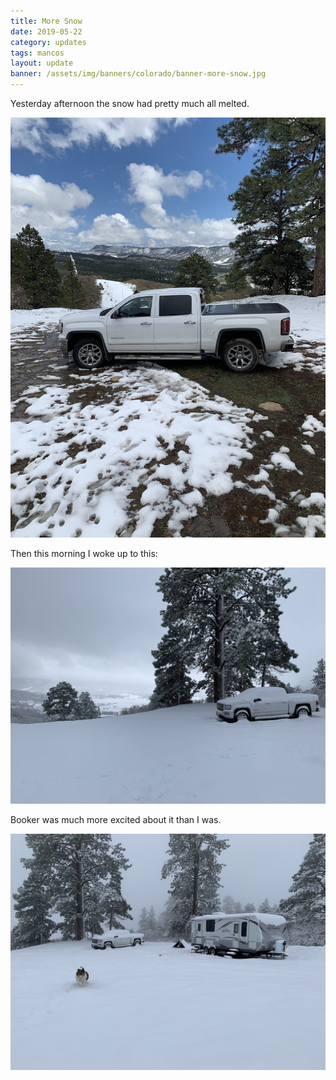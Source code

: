 ```yaml
---
title: More Snow
date: 2019-05-22
category: updates
tags: mancos
layout: update
banner: /assets/img/banners/colorado/banner-more-snow.jpg
---
```


Yesterday afternoon the snow had pretty much all melted.

![melted](/assets/img/updates/colorado/more-snow-1.jpg)

Then this morning I woke up to this:

![snow-truck](/assets/img/updates/colorado/more-snow-2.jpg)

Booker was much more excited about it than I was. 

![snow-booker](/assets/img/updates/colorado/more-snow-3.jpg)

